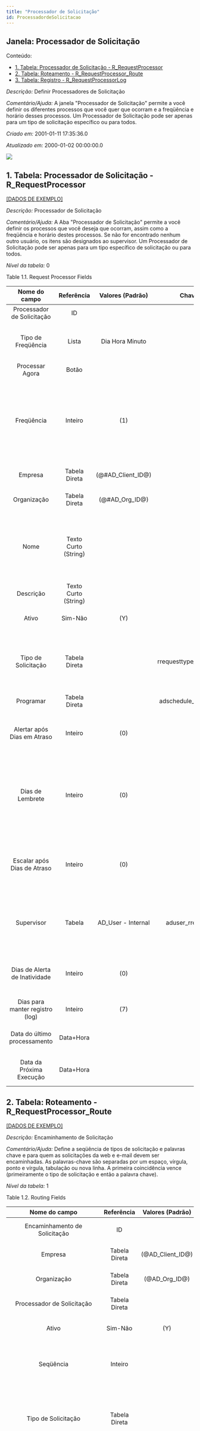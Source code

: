 ```yaml
---
title: "Processador de Solicitação"
id: ProcessadordeSolicitacao
---
```

<div id="d179410e1" class="section chapter">

<div class="titlepage">

<div>

<div>

## Janela: Processador de Solicitação

</div>

</div>

</div>

<div class="toc">

<div class="toc-title">

Conteúdo:

</div>

  - <span class="section">[1. Tabela: Processador de Solicitação -
    R\_RequestProcessor](#d179410e23)</span>
  - <span class="section">[2. Tabela: Roteamento -
    R\_RequestProcessor\_Route](#d179410e345)</span>
  - <span class="section">[3. Tabela: Registro -
    R\_RequestProcessorLog](#d179410e533)</span>

</div>

<span class="emphasis">*Descrição:* </span> Definir Processadores de
Solicitação

<span class="emphasis">*Comentário/Ajuda:* </span>A janela "Processador
de Solicitação" permite a você definir os diferentes processos que você
quer que ocorram e a freqüência e horário desses processos. Um
Processador de Solicitação pode ser apenas para um tipo de solicitação
específico ou para todos.

<span class="emphasis"> *Criado em:* </span>2001-01-11 17:35:36.0

<span class="emphasis">*Atualizado em:* </span>2000-01-02 00:00:00.0

![](/img/manual/ProcessadordeSolicitacao.png)

<div id="d179410e23" class="section section">

<div class="titlepage">

<div>

<div>

## 1. Tabela: Processador de Solicitação - R\_RequestProcessor

</div>

</div>

</div>

[\[DADOS DE EXEMPLO\]](data/R_RequestProcessor_data)

<span class="emphasis">*Descrição:*</span> Processador de Solicitação

<span class="emphasis">*Comentário/Ajuda:* </span> A Aba "Processador de
Solicitação" permite a você definir os processos que você deseja que
ocorram, assim como a freqüência e horário destes processos. Se não for
encontrado nenhum outro usuário, os itens são designados ao supervisor.
Um Processador de Solicitação pode ser apenas para um tipo específico de
solicitação ou para todos.

<span class="emphasis">*Nível da tabela:* </span>0

</div>

<div id="d179410e40" class="table">

<div class="table-title">

Table 1.1. Request Processor
Fields

</div>

<div class="table-contents">

|          Nome do campo          |      Referência      |   Valores (Padrão)   |        Chave restritiva         |                   Regra de validação                    |                                Descrição                                 |                                                                               Comentário/Ajuda                                                                               |
| :-----------------------------: | :------------------: | :------------------: | :-----------------------------: | :-----------------------------------------------------: | :----------------------------------------------------------------------: | :--------------------------------------------------------------------------------------------------------------------------------------------------------------------------: |
|   Processador de Solicitação    |          ID          |                      |                                 |                                                         |                          Processor for Requests                          |                                                                            Processor for Requests                                                                            |
|       Tipo de Freqüência        |        Lista         |   Dia Hora Minuto    |                                 |                                                         |                            Frequency of event                            |                                                    The frequency type is used for calculating the date of the next event.                                                    |
|         Processar Agora         |        Botão         |                      |                                 |                                                         |                                                                          |                                                                                                                                                                              |
|           Freqüência            |       Inteiro        |         (1)          |                                 |                                                         |                           Frequency of events                            | The frequency is used in conjunction with the frequency type in determining an event. Example: If the Frequency Type is Week and the Frequency is 2 - it is every two weeks. |
|             Empresa             |    Tabela Direta     | (@\#AD\_Client\_ID@) |                                 |            AD\_Client.AD\_Client\_ID \< \> 0            |                    (semelhante ao primeiro relatório)                    |                                                                             (ver o mesmo acima)                                                                              |
|           Organização           |    Tabela Direta     |  (@\#AD\_Org\_ID@)   |                                 |    (AD\_Org.IsSummary='N' OR AD\_Org.AD\_Org\_ID=0)     |                    (semelhante ao primeiro relatório)                    |                                                                             (ver o mesmo acima)                                                                              |
|              Nome               | Texto Curto (String) |                      |                                 |                                                         |                  Alphanumeric identifier of the entity                   |                 The name of an entity (record) is used as an default search option in addition to the search key. The name is up to 60 characters in length.                 |
|            Descrição            | Texto Curto (String) |                      |                                 |                                                         |                 Optional short description of the record                 |                                                                 A description is limited to 255 characters.                                                                  |
|              Ativo              |       Sim-Não        |         (Y)          |                                 |                                                         |                    (semelhante ao primeiro relatório)                    |                                                                             (ver o mesmo acima)                                                                              |
|       Tipo de Solicitação       |    Tabela Direta     |                      | rrequesttype\_rrequestprocessor |                                                         |              Type of request (e.g. Inquiry, Complaint, ..)               |                              Request Types are used for processing and categorizing requests. Options are Account Inquiry, Warranty Issue, etc.                              |
|            Programar            |    Tabela Direta     |                      |  adschedule\_rrequestprocessor  | AD\_Schedule.IsSystemSchedule='N' OR @AD\_Client\_ID@=0 |                                                                          |                                                                                                                                                                              |
|   Alertar após Dias em Atraso   |       Inteiro        |         (0)          |                                 |                                                         |         Send email alert after number of days due (0=no alerts)          |                                    Send an email alert after the item is Due (after Date Next Action). If set to zero, no alert is sent.                                     |
|        Dias de Lembrete         |       Inteiro        |         (0)          |                                 |                                                         |   Days between sending Reminder Emails for a due or inactive Document    |      When a document is due for too long without activity, a reminder is sent. 0 means no reminders. The Remind Days are the days when the next email reminder is sent.      |
|   Escalar após Dias de Atraso   |       Inteiro        |         (0)          |                                 |                                                         |         Escalation to superior after number of due days (0 = no)         |                          The item will be escalated and assigned to the supervisor after the number of days over due. If 0, there is no escalation.                          |
|           Supervisor            |        Tabela        | AD\_User - Internal  |    aduser\_rrequestprocessor    |                                                         | Supervisor for this user/organization - used for escalation and approval |                               The Supervisor indicates who will be used for forwarding and escalating issues for this user - or for approvals.                               |
|  Dias de Alerta de Inatividade  |       Inteiro        |         (0)          |                                 |                                                         |      Send Alert when there is no activity after days (0= no alert)       |                                          An email alert is sent when the request shows no activity for the number of days defined.                                           |
| Dias para manter registro (log) |       Inteiro        |         (7)          |                                 |                                                         |                  Number of days to keep the log entries                  |                                                                       Older Log entries may be deleted                                                                       |
|  Data do último processamento   |      Data+Hora       |                      |                                 |                                                         |                      Date the process was last run.                      |                                                      The Date Last Run indicates the last time that a process was run.                                                       |
|    Data da Próxima Execução     |      Data+Hora       |                      |                                 |                                                         |                      Date the process will run next                      |                                                       The Date Next Run indicates the next time this process will run.                                                       |

</div>

</div>

  

<div id="d179410e345" class="section section">

<div class="titlepage">

<div>

<div>

## 2. Tabela: Roteamento - R\_RequestProcessor\_Route

</div>

</div>

</div>

[\[DADOS DE EXEMPLO\]](data/R_RequestProcessor_Route_data)

<span class="emphasis">*Descrição:*</span> Encaminhamento de Solicitação

<span class="emphasis">*Comentário/Ajuda:* </span> Define a seqüência de
tipos de solicitação e palavras chave e para quem as solicitações da web
e e-mail devem ser encaminhadas. As palavras-chave são separadas por um
espaço, vírgula, ponto e vírgula, tabulação ou nova linha. A primeira
coincidência vence (primeiramente o tipo de solicitação e então a
palavra chave).

<span class="emphasis">*Nível da tabela:* </span>1

</div>

<div id="d179410e362" class="table">

<div class="table-title">

Table 1.2. Routing
Fields

</div>

<div class="table-contents">

|         Nome do campo          |      Referência      |  Valores (Padrão)  |        Chave restritiva        |                                                          Regra de validação                                                           |                           Descrição                           |                                                                                                               Comentário/Ajuda                                                                                                               |
| :----------------------------: | :------------------: | :----------------: | :----------------------------: | :-----------------------------------------------------------------------------------------------------------------------------------: | :-----------------------------------------------------------: | :------------------------------------------------------------------------------------------------------------------------------------------------------------------------------------------------------------------------------------------: |
| Encaminhamento de Solicitação  |          ID          |                    |                                |                                                                                                                                       |                 Automatic routing of requests                 |                                                                                                                                                                                                                                              |
|            Empresa             |    Tabela Direta     | (@AD\_Client\_ID@) |                                |                                                   AD\_Client.AD\_Client\_ID \< \> 0                                                   |              (semelhante ao primeiro relatório)               |                                                                                                             (ver o mesmo acima)                                                                                                              |
|          Organização           |    Tabela Direta     |  (@AD\_Org\_ID@)   |                                |                                           (AD\_Org.IsSummary='N' OR AD\_Org.AD\_Org\_ID=0)                                            |              (semelhante ao primeiro relatório)               |                                                                                                             (ver o mesmo acima)                                                                                                              |
|   Processador de Solicitação   |    Tabela Direta     |                    |    rrequestprocessor\_route    |                                                                                                                                       |                    Processor for Requests                     |                                                                                                            Processor for Requests                                                                                                            |
|             Ativo              |       Sim-Não        |        (Y)         |                                |                                                                                                                                       |              (semelhante ao primeiro relatório)               |                                                                                                             (ver o mesmo acima)                                                                                                              |
|           Seqüência            |       Inteiro        |                    |                                |                                                                                                                                       |     Method of ordering records; lowest number comes first     |                                                                                                 The Sequence indicates the order of records                                                                                                  |
|      Tipo de Solicitação       |    Tabela Direta     |                    |  rrequesttype\_rprocessorrule  |                                                                                                                                       |         Type of request (e.g. Inquiry, Complaint, ..)         |                                                              Request Types are used for processing and categorizing requests. Options are Account Inquiry, Warranty Issue, etc.                                                              |
|         Palavra-Chave          | Texto Curto (String) |                    |                                |                                                                                                                                       |                   Case insensitive keyword                    | Case insensitive keyword for matching. The individual keywords can be separated by space, comma, semicolon, tab or new line. Do not use filler words like "a", "the". At this point, there are NO text search operators like "or" and "and". |
|        Usuário/Contato         |    Tabela Direta     |                    | aduser\_rrequestprocessorroute | EXISTS (SELECT \* FROM C\_BPartner bp WHERE AD\_User.C\_BPartner\_ID=bp.C\_BPartner\_ID AND (bp.IsEmployee='Y' OR bp.IsSalesRep='Y')) | User within the system - Internal or Business Partner Contact |                                                                The User identifies a unique user in the system. This could be an internal user or a business partner contact                                                                 |
| R\_RequestProcessor\_Route\_UU | Texto Curto (String) |                    |                                |                                                                                                                                       |                                                               |                                                                                                                                                                                                                                              |

</div>

</div>

  

<div id="d179410e533" class="section section">

<div class="titlepage">

<div>

<div>

## 3. Tabela: Registro - R\_RequestProcessorLog

</div>

</div>

</div>

[\[DADOS DE EXEMPLO\]](data/R_RequestProcessorLog_data)

<span class="emphasis">*Nível da tabela:* </span>1

</div>

<div id="d179410e542" class="table">

<div class="table-title">

Table 1.3. Log
Fields

</div>

<div class="table-contents">

|                Nome do campo                 |            Referência             |  Valores (Padrão)  |    Chave restritiva    |                Regra de validação                |                    Descrição                     |                          Comentário/Ajuda                           |
| :------------------------------------------: | :-------------------------------: | :----------------: | :--------------------: | :----------------------------------------------: | :----------------------------------------------: | :-----------------------------------------------------------------: |
| Registro (log) do Processador de Solicitação |                ID                 |                    |                        |                                                  | Result of the execution of the Request Processor |          Result of the execution of the Request Processor           |
|                Dados Binários                |              Binário              |                    |                        |                                                  |                   Binary Data                    |                The Binary field stores binary data.                 |
|                    Ativo                     |              Sim-Não              |        (Y)         |                        |                                                  |        (semelhante ao primeiro relatório)        |                         (ver o mesmo acima)                         |
|                   Empresa                    |           Tabela Direta           | (@AD\_Client\_ID@) |                        |        AD\_Client.AD\_Client\_ID \< \> 0         |        (semelhante ao primeiro relatório)        |                         (ver o mesmo acima)                         |
|                 Organização                  |           Tabela Direta           |  (@AD\_Org\_ID@)   |                        | (AD\_Org.IsSummary='N' OR AD\_Org.AD\_Org\_ID=0) |        (semelhante ao primeiro relatório)        |                         (ver o mesmo acima)                         |
|          Processador de Solicitação          |           Tabela Direta           |                    | rrequestprocessor\_log |                                                  |              Processor for Requests              |                       Processor for Requests                        |
|                    Criado                    |             Data+Hora             |     (SYSDATE)      |                        |                                                  |           Date this record was created           | The Created field indicates the date that this record was created.  |
|                    Resumo                    | Texto Médio (até 2000 caracteres) |                    |                        |                                                  |         Textual summary of this request          | The Summary allows free form text entry of a recap of this request. |
|                     Erro                     |              Sim-Não              |                    |                        |                                                  |        An Error occurred in the execution        |                                                                     |
|                  Referência                  |       Texto Curto (String)        |                    |                        |                                                  |            Reference for this record             |         The Reference displays the source document number.          |
|              Texto de Mensagem               | Texto Médio (até 2000 caracteres) |                    |                        |                                                  |                   Text Message                   |                                                                     |
|                  Descrição                   |       Texto Curto (String)        |                    |                        |                                                  |     Optional short description of the record     |             A description is limited to 255 characters.             |
|          R\_RequestProcessorLog\_UU          |       Texto Curto (String)        |                    |                        |                                                  |                                                  |                                                                     |

</div>

</div>

  

</div>
